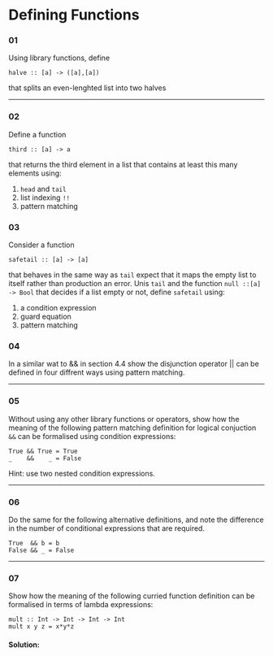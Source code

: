 # Defining Functions

### 01

Using library functions, define

`halve :: [a] -> ([a],[a])`

that splits an even-lenghted list into two halves

---

### 02

Define a function

`third :: [a] -> a`

that returns the third element in a list that contains at least this many elements using:
1. `head` and `tail`
2. list indexing `!!`
3. pattern matching


### 03

Consider a function 

`safetail :: [a] -> [a]` 

that behaves in the same way as `tail` expect that it maps the empty list to itself rather than production an error.
Unis `tail` and the function `null ::[a] -> Bool` that decides if a list empty or not, define `safetail` using:
1. a condition expression
2. guard equation
3. pattern matching

### 04

In a similar wat to && in section 4.4 show the disjunction operator || can be defined in four diffrent ways using pattern matching.

---

### 05

Without using any other library functions or operators, show how the meaning of the
following pattern matching definition for logical conjuction `&&` can be formalised
using condition expressions:

```
True && True = True
_    &&    _ = False 
```

Hint: use two nested condition expressions.

---

### 06

Do the same for the following alternative definitions, and note the difference in the number
of conditional expressions that are required.

```
True  && b = b
False && _ = False
```

---

### 07

Show how the meaning of the following curried function definition can be formalised
in terms of lambda expressions:

```
mult :: Int -> Int -> Int -> Int
mult x y z = x*y*z
```

#### Solution:
